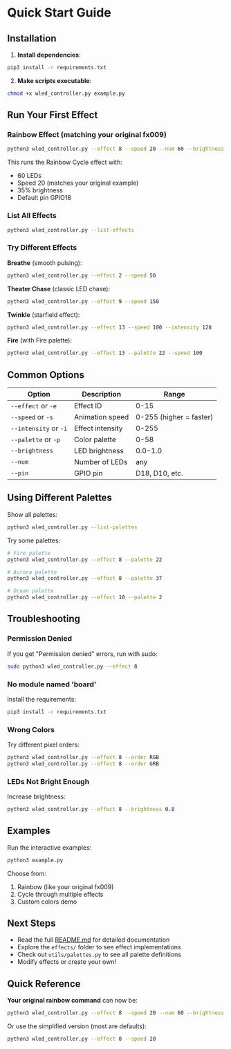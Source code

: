 # Quick Start Guide

## Installation

1. **Install dependencies**:
```bash
pip3 install -r requirements.txt
```

2. **Make scripts executable**:
```bash
chmod +x wled_controller.py example.py
```

## Run Your First Effect

### Rainbow Effect (matching your original fx009)
```bash
python3 wled_controller.py --effect 8 --speed 20 --num 60 --brightness 0.35
```

This runs the Rainbow Cycle effect with:
- 60 LEDs
- Speed 20 (matches your original example)
- 35% brightness
- Default pin GPIO18

### List All Effects
```bash
python3 wled_controller.py --list-effects
```

### Try Different Effects

**Breathe** (smooth pulsing):
```bash
python3 wled_controller.py --effect 2 --speed 50
```

**Theater Chase** (classic LED chase):
```bash
python3 wled_controller.py --effect 9 --speed 150
```

**Twinkle** (starfield effect):
```bash
python3 wled_controller.py --effect 13 --speed 100 --intensity 128
```

**Fire** (with Fire palette):
```bash
python3 wled_controller.py --effect 13 --palette 22 --speed 100
```

## Common Options

| Option | Description | Range |
|--------|-------------|-------|
| `--effect` or `-e` | Effect ID | 0-15 |
| `--speed` or `-s` | Animation speed | 0-255 (higher = faster) |
| `--intensity` or `-i` | Effect intensity | 0-255 |
| `--palette` or `-p` | Color palette | 0-58 |
| `--brightness` | LED brightness | 0.0-1.0 |
| `--num` | Number of LEDs | any |
| `--pin` | GPIO pin | D18, D10, etc. |

## Using Different Palettes

Show all palettes:
```bash
python3 wled_controller.py --list-palettes
```

Try some palettes:
```bash
# Fire palette
python3 wled_controller.py --effect 8 --palette 22

# Aurora palette
python3 wled_controller.py --effect 8 --palette 37

# Ocean palette
python3 wled_controller.py --effect 10 --palette 2
```

## Troubleshooting

### Permission Denied
If you get "Permission denied" errors, run with sudo:
```bash
sudo python3 wled_controller.py --effect 8
```

### No module named 'board'
Install the requirements:
```bash
pip3 install -r requirements.txt
```

### Wrong Colors
Try different pixel orders:
```bash
python3 wled_controller.py --effect 8 --order RGB
python3 wled_controller.py --effect 8 --order GRB
```

### LEDs Not Bright Enough
Increase brightness:
```bash
python3 wled_controller.py --effect 8 --brightness 0.8
```

## Examples

Run the interactive examples:
```bash
python3 example.py
```

Choose from:
1. Rainbow (like your original fx009)
2. Cycle through multiple effects
3. Custom colors demo

## Next Steps

- Read the full [README.md](README.md) for detailed documentation
- Explore the `effects/` folder to see effect implementations
- Check out `utils/palettes.py` to see all palette definitions
- Modify effects or create your own!

## Quick Reference

**Your original rainbow command** can now be:
```bash
python3 wled_controller.py --effect 8 --speed 20 --num 60 --brightness 0.35 --pin D18
```

Or use the simplified version (most are defaults):
```bash
python3 wled_controller.py --effect 8 --speed 20
```
